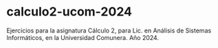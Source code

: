 # calculo2-ucom-2024
Ejercicios para la asignatura Cálculo 2, para Lic. en Análisis de Sistemas Informáticos, en la Universidad Comunera. Año 2024.
